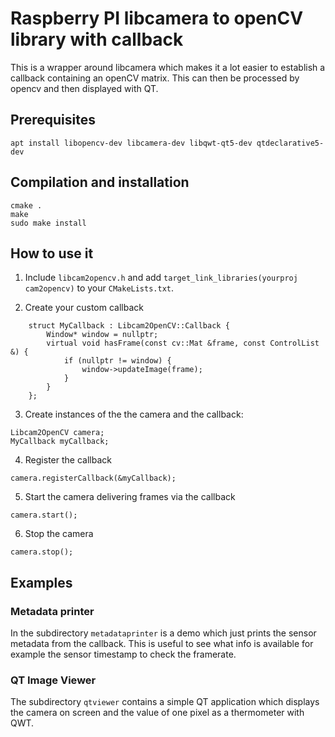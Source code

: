 # Raspberry PI libcamera to openCV library with callback

This is a wrapper around libcamera which makes it a lot easier to establish
a callback containing an openCV matrix. This can then be processed by opencv
and then displayed with QT.

## Prerequisites

```
apt install libopencv-dev libcamera-dev libqwt-qt5-dev qtdeclarative5-dev
```

## Compilation and installation

```
cmake .
make
sudo make install
```

## How to use it

 1. Include `libcam2opencv.h` and add `target_link_libraries(yourproj cam2opencv)` to your `CMakeLists.txt`.

 2. Create your custom callback
```
    struct MyCallback : Libcam2OpenCV::Callback {
        Window* window = nullptr;
        virtual void hasFrame(const cv::Mat &frame, const ControlList &) {
            if (nullptr != window) {
                window->updateImage(frame);
            }
        }
    };
```

 3. Create instances of the the camera and the callback:

```
Libcam2OpenCV camera;
MyCallback myCallback;
```

 4. Register the callback

```
camera.registerCallback(&myCallback);
```

 5. Start the camera delivering frames via the callback

```
camera.start();
```

 6. Stop the camera

```
camera.stop();
```

## Examples

### Metadata printer

In the subdirectory `metadataprinter` is a demo which just prints the sensor
metadata from the callback. This is useful to see what
info is available for example the sensor timestamp to
check the framerate.

### QT Image Viewer

The subdirectory `qtviewer` contains a simple QT application
which displays the camera on screen and the value of one pixel
as a thermometer with QWT.
